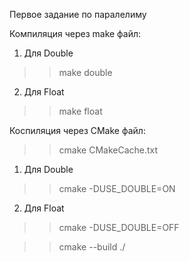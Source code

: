 Первое задание по паралелиму 

Компиляция через make файл: 
1) Для Double 
>>make double 
2) Для Float
>>make float

Коспиляция через CMake файл:
>>cmake CMakeCache.txt

1) Для Double
>>cmake -DUSE_DOUBLE=ON
2) Для Float
>>cmake -DUSE_DOUBLE=OFF

>>cmake --build ./  

